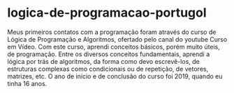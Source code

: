 # logica-de-programacao-portugol
Meus primeiros contatos com a programação foram através do curso de Lógica de Programação e Algoritmos, ofertado pelo canal do youtube Curso em Vídeo. Com este curso, aprendi conceitos básicos, porém muito úteis, de programação. Entre os diversos conceitos fundamentais, aprendi a lógica por trás de algoritmos, da forma como devo escrevê-los, de estruturas complexas como condicionais ou de repetição, de vetores, matrizes, etc. O ano de início e de conclusão do curso foi 2019, quando eu tinha 16 anos.
